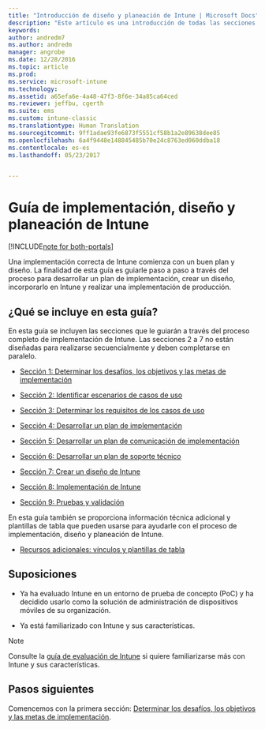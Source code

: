 ```yaml
---
title: "Introducción de diseño y planeación de Intune | Microsoft Docs"
description: "Este artículo es una introducción de todas las secciones de implementación, diseño y planeación de Intune. También presenta el apéndice que contiene recursos adicionales para admitir la implementación, el diseño y la planeación de Intune."
keywords: 
author: andredm7
ms.author: andredm
manager: angrobe
ms.date: 12/28/2016
ms.topic: article
ms.prod: 
ms.service: microsoft-intune
ms.technology: 
ms.assetid: a65efa6e-4a48-47f3-8f6e-34a85ca64ced
ms.reviewer: jeffbu, cgerth
ms.suite: ems
ms.custom: intune-classic
ms.translationtype: Human Translation
ms.sourcegitcommit: 9ff1adae93fe6873f5551cf58b1a2e89638dee85
ms.openlocfilehash: 6a4f9448e148845485b70e24c8763ed060ddba18
ms.contentlocale: es-es
ms.lasthandoff: 05/23/2017


---
```


# <a name="intune-deployment-planning-design-and-implementation-guide"></a>Guía de implementación, diseño y planeación de Intune

[!INCLUDE[note for both-portals](../includes/note-for-both-portals.md)]

Una implementación correcta de Intune comienza con un buen plan y diseño. La finalidad de esta guía es guiarle paso a paso a través del proceso para desarrollar un plan de implementación, crear un diseño, incorporarlo en Intune y realizar una implementación de producción.

## <a name="whats-included-in-this-guide"></a>¿Qué se incluye en esta guía?

En esta guía se incluyen las secciones que le guiarán a través del proceso completo de implementación de Intune. Las secciones 2 a 7 no están diseñadas para realizarse secuencialmente y deben completarse en paralelo.

-   [Sección 1: Determinar los desafíos, los objetivos y las metas de implementación](section-1-determine-deployment-goals-objectives-challenges.md)

-   [Sección 2: Identificar escenarios de casos de uso](section-2-identify-use-case-scenarios.md)

-   [Sección 3: Determinar los requisitos de los casos de uso](section-3-determine-use-case-requirements.md)

-   [Sección 4: Desarrollar un plan de implementación](section-4-develop-a-rollout-plan.md)

-   [Sección 5: Desarrollar un plan de comunicación de implementación](section-5-develop-a-rollout-communication-plan.md)

-   [Sección 6: Desarrollar un plan de soporte técnico](section-6-develop-a-support-plan.md)

-   [Sección 7: Crear un diseño de Intune](section-7-create-an-intune-design.md)

-   [Sección 8: Implementación de Intune](section-8-onboarding-process.md)

-   [Sección 9: Pruebas y validación](section-9-test-and-validation.md)

En esta guía también se proporciona información técnica adicional y plantillas de tabla que pueden usarse para ayudarle con el proceso de implementación, diseño y planeación de Intune.

-   [Recursos adicionales: vínculos y plantillas de tabla](additional-resources.md)

## <a name="assumptions"></a>Suposiciones

-   Ya ha evaluado Intune en un entorno de prueba de concepto (PoC) y ha decidido usarlo como la solución de administración de dispositivos móviles de su organización.

-   Ya está familiarizado con Intune y sus características.

>[!NOTE]
> Consulte la [guía de evaluación de Intune](/intune-classic/understand-explore/sign-up-for-30-day-trial-microsoft-intune) si quiere familiarizarse más con Intune y sus características.

## <a name="next-steps"></a>Pasos siguientes

Comencemos con la primera sección: [Determinar los desafíos, los objetivos y las metas de implementación](section-1-determine-deployment-goals-objectives-challenges.md).

